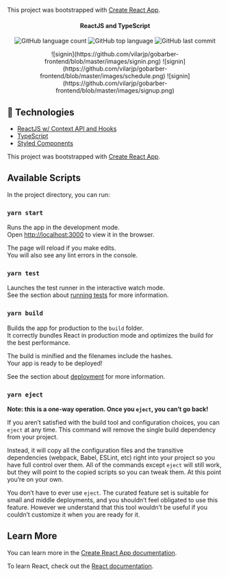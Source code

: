 This project was bootstrapped with [Create React App](https://github.com/facebook/create-react-app).

<h4 align="center">
  ReactJS and TypeScript
</h4>

<p align="center">
    <img alt="GitHub language count" src="https://img.shields.io/github/languages/count/vilarjp/gobarber-frontend" />
    <img alt="GitHub top language" src="https://img.shields.io/github/languages/top/vilarjp/gobarber-frontend" />
    <img alt="GitHub last commit" src="https://img.shields.io/github/last-commit/vilarjp/gobarber-frontend" />
</p>

<p align="center">
  ![signin](https://github.com/vilarjp/gobarber-frontend/blob/master/images/signin.png)
  ![signin](https://github.com/vilarjp/gobarber-frontend/blob/master/images/schedule.png)
  ![signin](https://github.com/vilarjp/gobarber-frontend/blob/master/images/signup.png)
</p>

## :rocket: Technologies

- [ReactJS w/ Context API and Hooks](https://reactjs.org/)
- [TypeScript](https://www.typescriptlang.org/)
- [Styled Components](https://styled-components.com/)

This project was bootstrapped with [Create React App](https://github.com/facebook/create-react-app).

## Available Scripts

In the project directory, you can run:

### `yarn start`

Runs the app in the development mode.<br />
Open [http://localhost:3000](http://localhost:3000) to view it in the browser.

The page will reload if you make edits.<br />
You will also see any lint errors in the console.

### `yarn test`

Launches the test runner in the interactive watch mode.<br />
See the section about [running tests](https://facebook.github.io/create-react-app/docs/running-tests) for more information.

### `yarn build`

Builds the app for production to the `build` folder.<br />
It correctly bundles React in production mode and optimizes the build for the best performance.

The build is minified and the filenames include the hashes.<br />
Your app is ready to be deployed!

See the section about [deployment](https://facebook.github.io/create-react-app/docs/deployment) for more information.

### `yarn eject`

**Note: this is a one-way operation. Once you `eject`, you can’t go back!**

If you aren’t satisfied with the build tool and configuration choices, you can `eject` at any time. This command will remove the single build dependency from your project.

Instead, it will copy all the configuration files and the transitive dependencies (webpack, Babel, ESLint, etc) right into your project so you have full control over them. All of the commands except `eject` will still work, but they will point to the copied scripts so you can tweak them. At this point you’re on your own.

You don’t have to ever use `eject`. The curated feature set is suitable for small and middle deployments, and you shouldn’t feel obligated to use this feature. However we understand that this tool wouldn’t be useful if you couldn’t customize it when you are ready for it.

## Learn More

You can learn more in the [Create React App documentation](https://facebook.github.io/create-react-app/docs/getting-started).

To learn React, check out the [React documentation](https://reactjs.org/).
